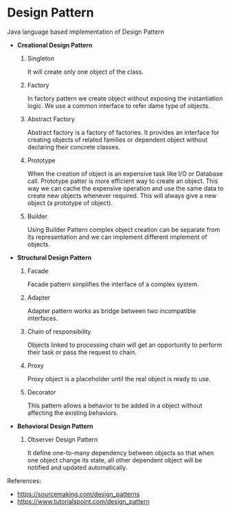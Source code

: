 # Design Pattern
Java language based implementation of Design Pattern

* <b>Creational Design Pattern</b>

	1. Singleton
	
		It will create only one object of the class.
		
	2. Factory
		
		In factory pattern we create object without exposing the instantiation logic. We use a common interface to refer dame type of objects.
		
	3. Abstract Factory
	
		Abstract factory is a factory of factories. It provides an interface for creating objects of related families or dependent object without declaring their concrete classes.
		
	4. Prototype
	
		When the creation of object is an expensive task like I/O or Database call. Prototype patter is more efficient way to create an object. This way we can cache the expensive operation and use the same data to create new objects whenever required. This will always give a new object (a prototype of object). 
		
	5. Builder
	
		Using Builder Pattern complex object creation can be separate from its representation and we can implement different implement of objects. 

* <b>Structural Design Pattern</b>

	1. Facade
	
		Facade pattern simplifies the interface of a complex system. 
		
	2. Adapter
	
		Adapter pattern works as bridge between two incompatible interfaces.
		
	3. Chain of responsibility 
	
		Objects linked to processing chain will get an opportunity to perform their task or pass the request to chain.
		
	4. Proxy
	
		Proxy object is a placeholder until the real object is ready to use.
		
	5. Decorator
	
		This pattern allows a behavior to be added in a object without affecting the existing behaviors.  

* <b>Behavioral Design Pattern</b>

	1. Observer Design Pattern
	
		It define one-to-many dependency between objects so that when one object change its state, all other dependent object will be notified and updated automatically.

References:

* https://sourcemaking.com/design_patterns
* https://www.tutorialspoint.com/design_pattern

